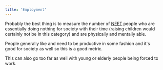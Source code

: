 ```yaml
---
title: 'Employment'
---
```


Probably the best thing is to measure the number of [NEET](https://en.wikipedia.org/wiki/NEET) people who are essentially doing nothing for society with their time (raising children would certainly not be in this category) and are physically and mentally able.

People generally like and need to be productive in some fashion and it's good for society as well so this is a good metric.

This can also go too far as well with young or elderly people being forced to work.
